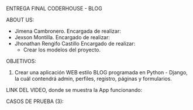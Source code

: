 ENTREGA FINAL CODERHOUSE - BLOG

ABOUT US:
- Jimena Cambronero.
    Encargada de realizar: 
- Jexson Montilla.
    Encargado de realizar: 
- Jhonathan Rengifo Castillo
    Encargado de realizar:
    - Crear los modelos del proyecto.

OBJETIVOS:
1. Crear una aplicación WEB estilo BLOG programada en Python - Django, la cuál contendrá admin, perfiles, registro, páginas y formularios.

LINK DEL VIDEO, donde se muestra la App funcionando:

CASOS DE PRUEBA (3):